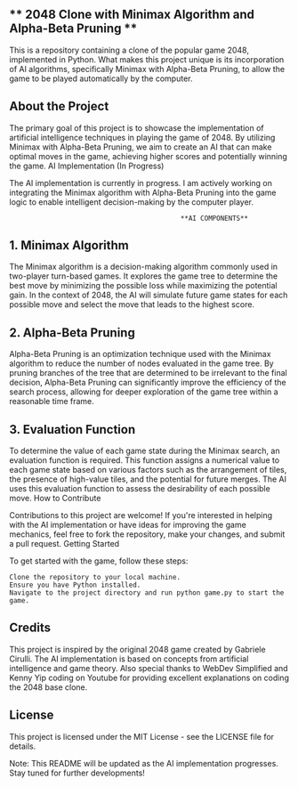 ## ** 2048 Clone with Minimax Algorithm and Alpha-Beta Pruning **

This is a repository containing a clone of the popular game 2048, implemented in Python. What makes this project unique is its incorporation of AI algorithms, specifically Minimax with Alpha-Beta Pruning, to allow the game to be played automatically by the computer.
## **About the Project**

The primary goal of this project is to showcase the implementation of artificial intelligence techniques in playing the game of 2048. By utilizing Minimax with Alpha-Beta Pruning, we aim to create an AI that can make optimal moves in the game, achieving higher scores and potentially winning the game.
AI Implementation (In Progress)

The AI implementation is currently in progress. I am actively working on integrating the Minimax algorithm with Alpha-Beta Pruning into the game logic to enable intelligent decision-making by the computer player.

                                               **AI COMPONENTS**
## **1. Minimax Algorithm**

The Minimax algorithm is a decision-making algorithm commonly used in two-player turn-based games. It explores the game tree to determine the best move by minimizing the possible loss while maximizing the potential gain. In the context of 2048, the AI will simulate future game states for each possible move and select the move that leads to the highest score.
## **2. Alpha-Beta Pruning**

Alpha-Beta Pruning is an optimization technique used with the Minimax algorithm to reduce the number of nodes evaluated in the game tree. By pruning branches of the tree that are determined to be irrelevant to the final decision, Alpha-Beta Pruning can significantly improve the efficiency of the search process, allowing for deeper exploration of the game tree within a reasonable time frame.
## **3. Evaluation Function**

To determine the value of each game state during the Minimax search, an evaluation function is required. This function assigns a numerical value to each game state based on various factors such as the arrangement of tiles, the presence of high-value tiles, and the potential for future merges. The AI uses this evaluation function to assess the desirability of each possible move.
How to Contribute

Contributions to this project are welcome! If you're interested in helping with the AI implementation or have ideas for improving the game mechanics, feel free to fork the repository, make your changes, and submit a pull request.
Getting Started

To get started with the game, follow these steps:

    Clone the repository to your local machine.
    Ensure you have Python installed.
    Navigate to the project directory and run python game.py to start the game.

## **Credits**

This project is inspired by the original 2048 game created by Gabriele Cirulli. The AI implementation is based on concepts from artificial intelligence and game theory. Also special thanks to WebDev Simplified and Kenny Yip coding on Youtube for providing
excellent explanations on coding the 2048 base clone.

## **License**
This project is licensed under the MIT License - see the LICENSE file for details.

Note: This README will be updated as the AI implementation progresses. Stay tuned for further developments!
